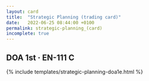 ```yaml
---
layout: card
title:  "Strategic Planning (trading card)"
date:   2022-06-25 08:44:00 +0100
permalink: strategic-planning_(card)
incomplete: true
---
```


## DOA 1st &middot; EN-111 C

{% include templates/strategic-planning-doa1e.html %}
